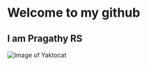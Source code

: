 # Welcome to my github
## I am Pragathy RS
![Image of Yaktocat](https://octodex.github.com/images/yaktocat.png)
